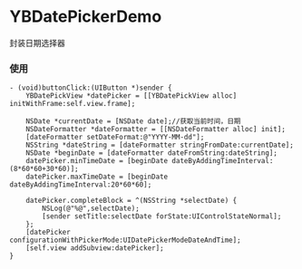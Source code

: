 # YBDatePickerDemo
封装日期选择器

### 使用 ###

	- (void)buttonClick:(UIButton *)sender {
	    YBDatePickView *datePicker = [[YBDatePickView alloc] initWithFrame:self.view.frame];
	    
	    NSDate *currentDate = [NSDate date];//获取当前时间，日期
	    NSDateFormatter *dateFormatter = [[NSDateFormatter alloc] init];
	    [dateFormatter setDateFormat:@"YYYY-MM-dd"];
	    NSString *dateString = [dateFormatter stringFromDate:currentDate];
	    NSDate *beginDate = [dateFormatter dateFromString:dateString];
	    datePicker.minTimeDate = [beginDate dateByAddingTimeInterval:(8*60*60+30*60)];
	    datePicker.maxTimeDate = [beginDate dateByAddingTimeInterval:20*60*60];
	    
	    datePicker.completeBlock = ^(NSString *selectDate) {
	        NSLog(@"%@",selectDate);
	        [sender setTitle:selectDate forState:UIControlStateNormal];
	    };
	    [datePicker configurationWithPickerMode:UIDatePickerModeDateAndTime];
	    [self.view addSubview:datePicker];
	}